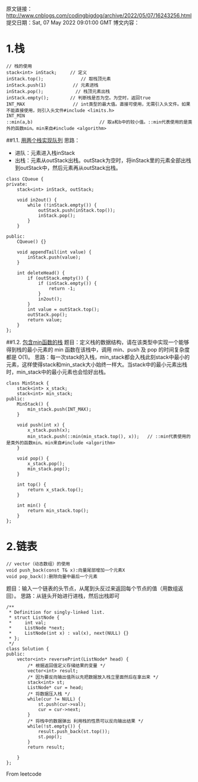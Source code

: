 原文链接：http://www.cnblogs.com/codingbigdog/archive/2022/05/07/16243256.html
提交日期：Sat, 07 May 2022 09:01:00 GMT
博文内容：
# 1.栈
```
// 栈的使用
stack<int> inStack;     // 定义
inStack.top();              // 取栈顶元素
inStack.push(1)          // 元素进栈
inStack.pop();            // 栈顶元素出栈
inStack.empty();        // 判断栈是否为空。为空时，返回true
INT_MAX                  // int类型的最大值。直接可使用，无需引入头文件。如果不能直接使用，则引入头文件#include <limits.h>
INT_MIN
::min(a,b)                         // 取a和b中的较小值。::min代表使用的是类外的函数min。min来自#include <algorithm>
```
##1.1. [用两个栈实现队列](https://leetcode-cn.com/problems/yong-liang-ge-zhan-shi-xian-dui-lie-lcof/)
思路：
- 进队：元素进入栈inStack
- 出栈：元素从outStack出栈。outStack为空时，将inStack里的元素全部出栈到outStack中，然后元素再从outStack出栈。
```
class CQueue {
private:
    stack<int> inStack, outStack;

    void in2out() {
        while (!inStack.empty()) {
            outStack.push(inStack.top());
            inStack.pop();
        }
    }

public:
    CQueue() {}

    void appendTail(int value) {
        inStack.push(value);
    }

    int deleteHead() {
        if (outStack.empty()) {
            if (inStack.empty()) {
                return -1;
            }
            in2out();
        }
        int value = outStack.top();
        outStack.pop();
        return value;
    }
};
```
##1.2. [包含min函数的栈](https://leetcode-cn.com/problems/bao-han-minhan-shu-de-zhan-lcof/)
题目：定义栈的数据结构，请在该类型中实现一个能够得到栈的最小元素的 min 函数在该栈中，调用 min、push 及 pop 的时间复杂度都是 O(1)。
思路：每一次stack的入栈，min_stack都会入栈此刻stack中最小的元素，这样使得stack和min_stack大小始终一样大。当stack中的最小元素出栈时，min_stack中的最小元素也会恰好出栈。
```
class MinStack {
    stack<int> x_stack;
    stack<int> min_stack;
public:
    MinStack() {
        min_stack.push(INT_MAX);
    }
    
    void push(int x) {
        x_stack.push(x);
        min_stack.push(::min(min_stack.top(), x));   // ::min代表使用的是类外的函数min。min来自#include <algorithm>
    }
    
    void pop() {
        x_stack.pop();
        min_stack.pop();
    }
    
    int top() {
        return x_stack.top();
    }
    
    int min() {
        return min_stack.top();
    }
};
```
# 2.链表
```
// vector（动态数组）的使用
void push_back(const T& x):向量尾部增加一个元素X
void pop_back():删除向量中最后一个元素
```
题目：输入一个链表的头节点，从尾到头反过来返回每个节点的值（用数组返回）。
思路：从链头开始进行进栈，然后出栈即可
```
/**
 * Definition for singly-linked list.
 * struct ListNode {
 *     int val;
 *     ListNode *next;
 *     ListNode(int x) : val(x), next(NULL) {}
 * };
 */
class Solution {
public:
    vector<int> reversePrint(ListNode* head) {
        /* 根据返回值定义存储结果的变量 */
        vector<int> result;
        /* 因为要反向输出值所以先把数据放入栈立里面然后在拿出来 */
        stack<int> st;
        ListNode* cur = head;
        /* 将数据压入栈 */
        while(cur != NULL) {
            st.push(cur->val);
            cur = cur->next;
        }
        /* 将栈中的数据弹出 利用栈的性质可以反向输出结果 */
        while(!st.empty()) {
            result.push_back(st.top());
            st.pop();
        }
        return result;

    }
};
```

















































From leetcode